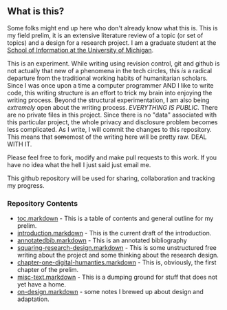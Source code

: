## What is this?
Some folks might end up here who don't already know what this is. This is my field prelim, it is an extensive literature review of a topic (or set of topics) and a design for a research project. I am a graduate student at the [School of Information at the University of Michigan](https://si.umich.edu). 

This is an experiment. While writing using revision control, git and github is not actually that new of a phenomena in the tech circles, this _is_ a radical departure from the traditional working habits of humanitarian scholars. Since I was once upon a time a computer programmer AND I like to write code, this writing structure is an effort to trick my brain into enjoying the writing process. Beyond the structural experimentation, I am also being *extremely* open about the writing process. _EVERYTHING IS PUBLIC._ There are no private files in this project. Since there is no "data" associated with this particular project, the whole privacy and disclosure problem becomes less complicated. As I write, I will commit the changes to this repository. This means that <strike>some</strike>most of the writing here will be pretty raw. DEAL WITH IT.

Please feel free to fork, modify and make pull requests to this work. If you have no idea what the hell I just said just email me.

This github repository will be used for sharing, collaboration and tracking my progress. 

### Repository Contents
*  [toc.markdown](http://github.com/mcburton/writing/blob/master/toc.markdown) - This is a table of contents and general outline for my prelim.
*  [introduction.markdown](http://github.com/mcburton/writing/blob/master/introduction.markdown) - This is the current draft of the introduction.
*  [annotatedbib.markdown](http://github.com/mcburton/writing/blob/master/annotatedbib.markdown) - This is an annotated bibliography 
*  [squaring-research-design.markdown](http://github.com/mcburton/writing/blob/master/squaring-research-design.markdown) - This is some unstructured free writing about the project and some thinking about the research design.
*  [chapter-one-digital-humanties.markdown](http://github.com/mcburton/writing/blob/master/chapter-one-digital-humanties.markdown) - This is, obviously, the first chapter of the prelim.
*  [misc-text.markdown](http://github.com/mcburton/writing/blob/master/misc-text.markdown) - This is a dumping ground for stuff that does not yet have a home.
*  [on-design.markdown](http://github.com/mcburton/writing/blob/master/on-design.markdown) - some notes I brewed up about design and adaptation.